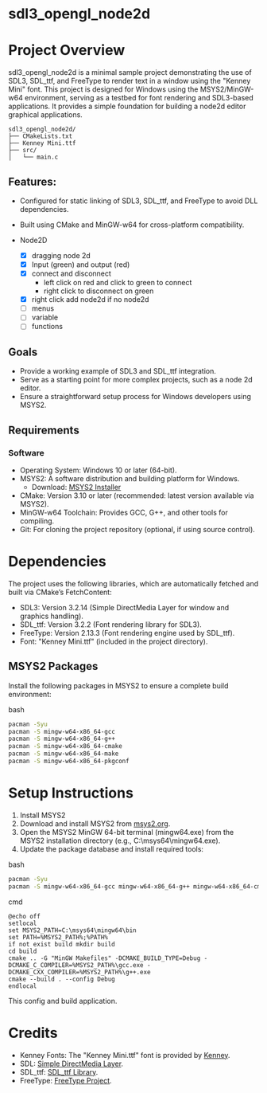 # sdl3_opengl_node2d

# Project Overview

sdl3_opengl_node2d is a minimal sample project demonstrating the use of SDL3, SDL_ttf, and FreeType to render text in a window using the "Kenney Mini" font. This project is designed for Windows using the MSYS2/MinGW-w64 environment, serving as a testbed for font rendering and SDL3-based applications. It provides a simple foundation for building a node2d editor graphical applications.

```
sdl3_opengl_node2d/
├── CMakeLists.txt
├── Kenney Mini.ttf
├── src/
│   └── main.c
```

## Features:

- Configured for static linking of SDL3, SDL_ttf, and FreeType to avoid DLL dependencies.
- Built using CMake and MinGW-w64 for cross-platform compatibility.

- Node2D
    - [x] dragging node 2d
    - [x] Input (green) and output (red)
    - [x] connect and disconnect
        - left click on red and click to green to connect
        - right click to disconnect on green
    - [x] right click add node2d if no node2d
    - [ ] menus
    - [ ] variable
    - [ ] functions

## Goals

- Provide a working example of SDL3 and SDL_ttf integration.
- Serve as a starting point for more complex projects, such as a node 2d editor.
- Ensure a straightforward setup process for Windows developers using MSYS2.

## Requirements

### Software
- Operating System: Windows 10 or later (64-bit).
- MSYS2: A software distribution and building platform for Windows.
    - Download: [MSYS2 Installer](https://www.msys2.org/)
- CMake: Version 3.10 or later (recommended: latest version available via MSYS2).
- MinGW-w64 Toolchain: Provides GCC, G++, and other tools for compiling.
- Git: For cloning the project repository (optional, if using source control).

# Dependencies

The project uses the following libraries, which are automatically fetched and built via CMake’s FetchContent:

- SDL3: Version 3.2.14 (Simple DirectMedia Layer for window and graphics handling).
- SDL_ttf: Version 3.2.2 (Font rendering library for SDL3).
- FreeType: Version 2.13.3 (Font rendering engine used by SDL_ttf).
- Font: "Kenney Mini.ttf" (included in the project directory).

## MSYS2 Packages

Install the following packages in MSYS2 to ensure a complete build environment:

bash
```bash
pacman -Syu
pacman -S mingw-w64-x86_64-gcc
pacman -S mingw-w64-x86_64-g++
pacman -S mingw-w64-x86_64-cmake
pacman -S mingw-w64-x86_64-make
pacman -S mingw-w64-x86_64-pkgconf
```

# Setup Instructions

1. Install MSYS2
2. Download and install MSYS2 from [msys2.org](https://www.msys2.org/).
3. Open the MSYS2 MinGW 64-bit terminal (mingw64.exe) from the MSYS2 installation directory (e.g., C:\msys64\mingw64.exe).
4. Update the package database and install required tools:
    
bash
```bash
pacman -Syu
pacman -S mingw-w64-x86_64-gcc mingw-w64-x86_64-g++ mingw-w64-x86_64-cmake mingw-w64-x86_64-make mingw-w64-x86_64-pkgconf
```

cmd
```text
@echo off
setlocal
set MSYS2_PATH=C:\msys64\mingw64\bin
set PATH=%MSYS2_PATH%;%PATH%
if not exist build mkdir build
cd build
cmake .. -G "MinGW Makefiles" -DCMAKE_BUILD_TYPE=Debug -DCMAKE_C_COMPILER=%MSYS2_PATH%\gcc.exe -DCMAKE_CXX_COMPILER=%MSYS2_PATH%\g++.exe
cmake --build . --config Debug
endlocal
```
This config and build application.


# Credits

- Kenney Fonts: The "Kenney Mini.ttf" font is provided by [Kenney](https://kenney.nl/assets/kenney-fonts).
- SDL: [Simple DirectMedia Layer](https://www.libsdl.org/).
- SDL_ttf: [SDL_ttf Library](https://github.com/libsdl-org/SDL_ttf).
- FreeType: [FreeType Project](https://www.freetype.org/).

